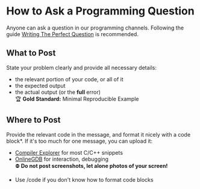 # How to Ask a Programming Question

Anyone can ask a question in our programming channels.
Following the guide
[Writing The Perfect Question](https://codeblog.jonskeet.uk/2010/08/29/writing-the-perfect-question/)
is recommended.

<!-- inline -->
## What to Post
State your problem clearly and provide all necessary details:
- the relevant portion of your code, or all of it
- the expected output
- the actual output (or the **full** error)<br>
:trophy: **Gold Standard:** Minimal Reproducible Example

<!-- inline -->
## Where to Post
Provide the relevant code in the message, and format it nicely with a code block\*.
If it's too much for one message, you can upload it:
- [Compiler Explorer](https://godbolt.org/) for most C/C++ snippets
- [OnlineGDB](https://www.onlinegdb.com/) for interaction, debugging<br>
:no_entry: **Do not post screenshots, let alone photos of your screen!**

<!-- footer -->
* Use /code if you don't know how to format code blocks
